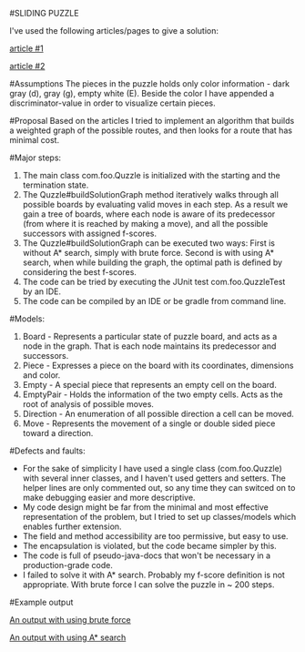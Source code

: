 #SLIDING PUZZLE

I've used the following articles/pages to give a solution:

[article #1](http://www.cs.brandeis.edu/~storer/JimPuzzles/ZPAGES/zzzQuzzle.html)

[article #2](https://blog.goodaudience.com/solving-8-puzzle-using-a-algorithm-7b509c331288)

#Assumptions
The pieces in the puzzle holds only color information - dark gray (d), gray (g), empty white (E). 
Beside the color I have appended a discriminator-value in order to visualize certain pieces.

#Proposal
Based on the articles I tried to implement an algorithm that builds a weighted graph of the possible routes, and then looks for a route that has minimal cost.

#Major steps:
1. The main class com.foo.Quzzle is initialized with the starting and the termination state.
2. The Quzzle#buildSolutionGraph method iteratively walks through all possible boards by evaluating valid moves in each step. 
As a result we gain a tree of boards, where each node is aware of its predecessor (from where it is reached by making a move), and all the possible successors with assigned f-scores.
3. The Quzzle#buildSolutionGraph can be executed two ways:
First is without A* search, simply with brute force. 
Second is with using A* search, when while building the graph, the optimal path is defined by considering the best f-scores.
4. The code can be tried by executing the JUnit test com.foo.QuzzleTest by an IDE.
5. The code can be compiled by an IDE or be gradle from command line.

#Models:
1. Board - Represents a particular state of puzzle board, and acts as a node in the graph. That is each node maintains its predecessor and successors.
2. Piece - Expresses a piece on the board with its coordinates, dimensions and color.
3. Empty - A special piece that represents an empty cell on the board.
4. EmptyPair - Holds the information of the two empty cells. Acts as the root of analysis of possible moves.
5. Direction - An enumeration of all possible direction a cell can be moved.
6. Move - Represents the movement of a single or double sided piece toward a direction.

#Defects and faults:
- For the sake of simplicity I have used a single class (com.foo.Quzzle) with several inner classes, and I haven't used getters and setters. 
  The helper lines are only commented out, so any time they can switced on to make debugging easier and more descriptive.
- My code design might be far from the minimal and most effective representation of the problem, but I tried to set up classes/models which enables further extension. 
- The field and method accessibility are too permissive, but easy to use.
- The encapsulation is violated, but the code became simpler by this.
- The code is full of pseudo-java-docs that won't be necessary in a production-grade code.
- I failed to solve it with A* search. Probably my f-score definition is not appropriate. With brute force I can solve the puzzle in ~ 200 steps.

#Example output

[An output with using brute force](output_brute_force.txt)

[An output with using A* search](output_a_star_search.txt)
